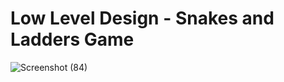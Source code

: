 # Low Level Design - Snakes and Ladders Game
![Screenshot (84)](https://user-images.githubusercontent.com/72642273/145767008-217e2fcd-1489-4997-98e0-dcb79c7dd068.png)

